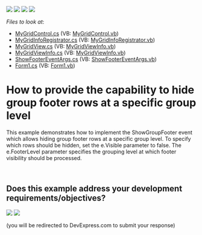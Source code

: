 <!-- default badges list -->
![](https://img.shields.io/endpoint?url=https://codecentral.devexpress.com/api/v1/VersionRange/128631031/10.2.10%2B)
[![](https://img.shields.io/badge/Open_in_DevExpress_Support_Center-FF7200?style=flat-square&logo=DevExpress&logoColor=white)](https://supportcenter.devexpress.com/ticket/details/E2429)
[![](https://img.shields.io/badge/📖_How_to_use_DevExpress_Examples-e9f6fc?style=flat-square)](https://docs.devexpress.com/GeneralInformation/403183)
[![](https://img.shields.io/badge/💬_Leave_Feedback-feecdd?style=flat-square)](#does-this-example-address-your-development-requirementsobjectives)
<!-- default badges end -->
<!-- default file list -->
*Files to look at*:

* [MyGridControl.cs](./CS/HideableGroupRowFooters/CustomGridControl/MyGridControl.cs) (VB: [MyGridControl.vb](./VB/HideableGroupRowFooters/CustomGridControl/MyGridControl.vb))
* [MyGridInfoRegistrator.cs](./CS/HideableGroupRowFooters/CustomGridControl/MyGridInfoRegistrator.cs) (VB: [MyGridInfoRegistrator.vb](./VB/HideableGroupRowFooters/CustomGridControl/MyGridInfoRegistrator.vb))
* [MyGridView.cs](./CS/HideableGroupRowFooters/CustomGridControl/MyGridView.cs) (VB: [MyGridViewInfo.vb](./VB/HideableGroupRowFooters/CustomGridControl/MyGridViewInfo.vb))
* [MyGridViewInfo.cs](./CS/HideableGroupRowFooters/CustomGridControl/MyGridViewInfo.cs) (VB: [MyGridViewInfo.vb](./VB/HideableGroupRowFooters/CustomGridControl/MyGridViewInfo.vb))
* [ShowFooterEventArgs.cs](./CS/HideableGroupRowFooters/CustomGridControl/ShowFooterEventArgs.cs) (VB: [ShowFooterEventArgs.vb](./VB/HideableGroupRowFooters/CustomGridControl/ShowFooterEventArgs.vb))
* [Form1.cs](./CS/HideableGroupRowFooters/Form1.cs) (VB: [Form1.vb](./VB/HideableGroupRowFooters/Form1.vb))
<!-- default file list end -->
# How to provide the capability to hide group footer rows at a specific group level


<p>This example demonstrates how to implement the ShowGroupFooter event which allows hiding group footer rows at a specific group level. To specify which rows should be hidden, set the e.Visible parameter to false. The e.FooterLevel parameter specifies the grouping level at which footer visibility should be processed.</p>

<br/>


<!-- feedback -->
## Does this example address your development requirements/objectives?

[<img src="https://www.devexpress.com/support/examples/i/yes-button.svg"/>](https://www.devexpress.com/support/examples/survey.xml?utm_source=github&utm_campaign=winforms-grid-hide-group-footer-for-specific-level&~~~was_helpful=yes) [<img src="https://www.devexpress.com/support/examples/i/no-button.svg"/>](https://www.devexpress.com/support/examples/survey.xml?utm_source=github&utm_campaign=winforms-grid-hide-group-footer-for-specific-level&~~~was_helpful=no)

(you will be redirected to DevExpress.com to submit your response)
<!-- feedback end -->
